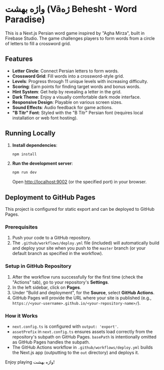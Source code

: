 
# واژه بهشت (Vāژه Behesht - Word Paradise)

This is a Next.js Persian word game inspired by "Agha Mirza", built in Firebase Studio. The game challenges players to form words from a circle of letters to fill a crossword grid.

## Features

-   **Letter Circle**: Connect Persian letters to form words.
-   **Crossword Grid**: Fill words into a crossword-style grid.
-   **Levels**: Progress through 11 unique levels with increasing difficulty.
-   **Scoring**: Earn points for finding target words and bonus words.
-   **Hint System**: Get help by revealing a letter in the grid.
-   **Dark Theme**: Enjoy a visually comfortable dark mode interface.
-   **Responsive Design**: Playable on various screen sizes.
-   **Sound Effects**: Audio feedback for game actions.
-   **"B Titr" Font**: Styled with the "B Titr" Persian font (requires local installation or web font hosting).

## Running Locally

1.  **Install dependencies**:
    ```bash
    npm install
    ```
2.  **Run the development server**:
    ```bash
    npm run dev
    ```
    Open [http://localhost:9002](http://localhost:9002) (or the specified port) in your browser.

## Deployment to GitHub Pages

This project is configured for static export and can be deployed to GitHub Pages.

### Prerequisites

1.  Push your code to a GitHub repository.
2.  The `.github/workflows/deploy.yml` file (included) will automatically build and deploy your site when you push to the `master` branch (or your default branch as specified in the workflow).

### Setup in GitHub Repository

1.  After the workflow runs successfully for the first time (check the "Actions" tab), go to your repository's **Settings**.
2.  In the left sidebar, click on **Pages**.
3.  Under "Build and deployment", for the **Source**, select **GitHub Actions**.
4.  GitHub Pages will provide the URL where your site is published (e.g., `https://<your-username>.github.io/<your-repository-name>/`).

### How it Works

*   `next.config.ts` is configured with `output: 'export'`.
*   `assetPrefix` in `next.config.ts` ensures assets load correctly from the repository's subpath on GitHub Pages. `basePath` is intentionally omitted as GitHub Pages handles the subpath.
*   The GitHub Actions workflow in `.github/workflows/deploy.yml` builds the Next.js app (outputting to the `out` directory) and deploys it.

Enjoy playing واژه بهشت!
